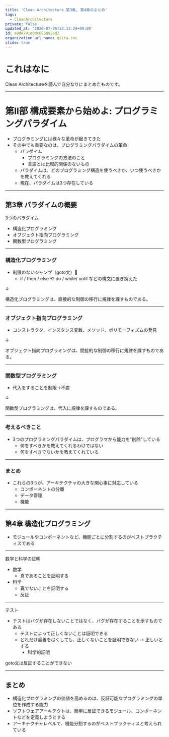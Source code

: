 ```yaml
---
title: 'Clean Architecture 第3章, 第4章のまとめ'
tags:
  - CleanArchitecture
private: false
updated_at: '2020-07-06T22:12:28+09:00'
id: a8de791e0dc6958928d2
organization_url_name: qiita-inc
slide: true
---
```

# これはなに

Clean Architectureを読んで自分なりにまとめたものです。

---

# 第II部 構成要素から始めよ: プログラミングパラダイム

- プログラミングには様々な革命が起きてきた
- その中でも重要なのは、プログラミングパラダイムの革命
    - パラダイム
        - プログラミングの方法のこと
        - 言語とは比較的関係のないもの
    - パラダイムは、どのプログラミング構造を使うべきか、いつ使うべきかを教えてくれる
    - 現在、パラダイムは3つ存在している

---

## 第3章 パラダイムの概要

3つのパラダイム

- 構造化プログラミング
- オブジェクト指向プログラミング
- 関数型プログラミング

---

### 構造化プログラミング

- 制限のないジャンプ（goto文）🙅
    - if / then / else や do / while/ until などの構文に置き換えた

↓

構造化プログラミングは、直接的な制御の移行に規律を課すものである。

---

### オブジェクト指向プログラミング

- コンストラクタ、インスタンス変数、メソッド、ポリモーフィズムの発見

↓

オブジェクト指向プログラミングは、間接的な制御の移行に規律を課すものである。

---

### 関数型プログラミング

- 代入をすることを制限→不変

↓

関数型プログラミングは、代入に規律を課すものである。

---

### 考えるべきこと

- 3つのプログラミングパラダイムは、プログラマから能力を"削除"している
    - 何をすべきかを教えてくれるわけではない
    - 何をすべきでないかを教えてくれている

---

### まとめ

- これらの3つが、アーキテクチャの大きな関心事に対応している
    - コンポーネントの分離
    - データ管理
    - 機能

---

## 第4章 構造化プログラミング

- モジュールやコンポーネントなど、機能ごとに分割するのがベストプラクティスである

---

数学と科学の証明

- 数学
    - 真であることを証明する
- 科学
    - 真でないことを証明する
    - 反証

---

テスト

- テストはバグが存在しないことではなく、バグが存在することを示すものである
    - テストによって正しくないことは証明できる
    - どれだけ最善を尽くしても、正しくないことを証明できない → 正しいとする
        - 科学的証明

goto文は反証することができない

---

## まとめ

- 構造化プログラミングの価値を高めるのは、反証可能なプログラミングの単位を作成する能力
- ソフトウェアアーキテクトは、簡単に反証できるモジュール、コンポーネントなどを定義しようとする
- アーキテクチャレベルで、機能分割するのがベストプラクティスと考えられている
